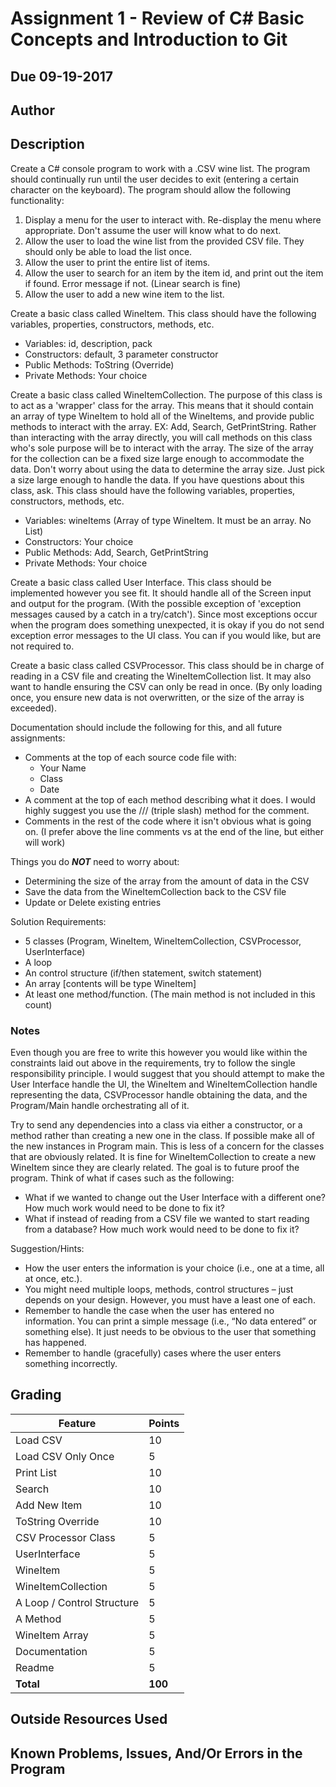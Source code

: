 # Assignment 1 - Review of C# Basic Concepts and Introduction to Git

## Due 09-19-2017

## Author



## Description

Create a C# console program to work with a .CSV wine list. The program should continually run until the user decides to exit (entering a certain character on the keyboard). The program should allow the following functionality:

1. Display a menu for the user to interact with. Re-display the menu where appropriate. Don't assume the user will know what to do next.
2. Allow the user to load the wine list from the provided CSV file. They should only be able to load the list once.
3. Allow the user to print the entire list of items.
4. Allow the user to search for an item by the item id, and print out the item if found. Error message if not. (Linear search is fine)
5. Allow the user to add a new wine item to the list.

Create a basic class called WineItem. This class should have the following variables, properties, constructors, methods, etc.
* Variables: id, description, pack
* Constructors: default, 3 parameter constructor
* Public Methods: ToString (Override)
* Private Methods: Your choice

Create a basic class called WineItemCollection.
The purpose of this class is to act as a 'wrapper' class for the array. This means that it should contain an array of type WineItem to hold all of the WineItems, and provide public methods to interact with the array. EX: Add, Search, GetPrintString. Rather than interacting with the array directly, you will call methods on this class who's sole purpose will be to interact with the array. The size of the array for the collection can be a fixed size large enough to accommodate the data. Don't worry about using the data to determine the array size. Just pick a size large enough to handle the data. If you have questions about this class, ask.
This class should have the following variables, properties, constructors, methods, etc.
* Variables: wineItems (Array of type WineItem. It must be an array. No List)
* Constructors: Your choice
* Public Methods: Add, Search, GetPrintString
* Private Methods: Your choice

Create a basic class called User Interface. This class should be implemented however you see fit. It should handle all of the Screen input and output for the program. (With the possible exception of 'exception messages caused by a catch in a try/catch'). Since most exceptions occur when the program does something unexpected, it is okay if you do not send exception error messages to the UI class. You can if you would like, but are not required to.

Create a basic class called CSVProcessor. This class should be in charge of reading in a CSV file and creating the WineItemCollection list. It may also want to handle ensuring the CSV can only be read in once. (By only loading once, you ensure new data is not overwritten, or the size of the array is exceeded).

Documentation should include the following for this, and all future assignments:
* Comments at the top of each source code file with:
  * Your Name
  * Class
  * Date
* A comment at the top of each method describing what it does. I would highly suggest you use the /// (triple slash) method for the comment.
* Comments in the rest of the code where it isn't obvious what is going on. (I prefer above the line comments vs at the end of the line, but either will work)

Things you do ***NOT*** need to worry about:

* Determining the size of the array from the amount of data in the CSV
* Save the data from the WineItemCollection back to the CSV file
* Update or Delete existing entries

Solution Requirements:

* 5 classes (Program, WineItem, WineItemCollection, CSVProcessor, UserInterface)
* A loop
* An control structure (if/then statement, switch statement)
* An array [contents will be type WineItem]
* At least one method/function. (The main method is not included in this count)

### Notes
Even though you are free to write this however you would like within the constraints laid out above in the requirements, try to follow the single responsibility principle. I would suggest that you should attempt to make the User Interface handle the UI, the WineItem and WineItemCollection handle representing the data, CSVProcessor handle obtaining the data, and the Program/Main handle orchestrating all of it.

Try to send any dependencies into a class via either a constructor, or a method rather than creating a new one in the class. If possible make all of the new instances in Program main. This is less of a concern for the classes that are obviously related. It is fine for WineItemCollection to create a new WineItem since they are clearly related. The goal is to future proof the program. Think of what if cases such as the following:
* What if we wanted to change out the User Interface with a different one? How much work would need to be done to fix it?
* What if instead of reading from a CSV file we wanted to start reading from a database? How much work would need to be done to fix it?

Suggestion/Hints:

* How the user enters the information is your choice (i.e., one at a time, all at once, etc.).
* You might need multiple loops, methods, control structures – just depends on your design. However, you must have a least one of each.
* Remember to handle the case when the user has entered no information. You can print a simple message (i.e., “No data entered” or something else). It just needs to be obvious to the user that something has happened.
* Remember to handle (gracefully) cases where the user enters something incorrectly.

## Grading
| Feature                    | Points |
|----------------------------|--------|
| Load CSV                   | 10     |
| Load CSV Only Once         | 5      |
| Print List                 | 10     |
| Search                     | 10     |
| Add New Item               | 10     |
| ToString Override          | 10     |
| CSV Processor Class        | 5      |
| UserInterface              | 5      |
| WineItem                   | 5      |
| WineItemCollection         | 5      |
| A Loop / Control Structure | 5      |
| A Method                   | 5      |
| WineItem Array             | 5      |
| Documentation              | 5      |
| Readme                     | 5      |
| **Total**                  | **100**|

## Outside Resources Used

## Known Problems, Issues, And/Or Errors in the Program
